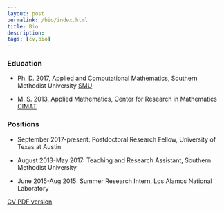 ```yaml
---
layout: post
permalink: /bio/index.html
title: Bio
description: 
tags: [cv,bio]
---
```



### Education

* Ph. D. 2017, Applied and Computational Mathematics, Southern Methodist University [SMU](http://www.smu.edu/Dedman/academics/departments/math)

* M. S. 2013, Applied Mathematics, Center for Research in Mathematics [CIMAT](http://www.cimat.mx/)

### Positions

* September 2017-present: Postdoctoral Research Fellow, University of Texas at Austin

* August 2013-May 2017: Teaching and Research Assistant, Southern Methodist University

* June 2015-Aug 2015: Summer Research Intern, Los Alamos National Laboratory


<a href="/assets/resume_ccastro.pdf"> CV PDF version</a>






